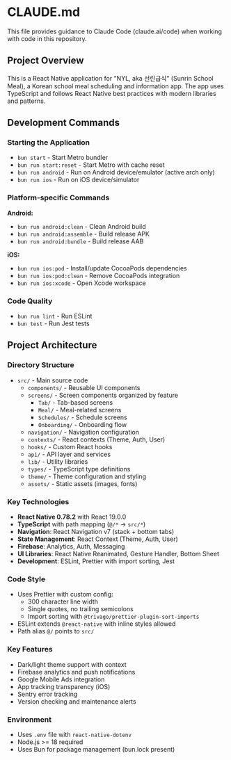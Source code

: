# CLAUDE.md

This file provides guidance to Claude Code (claude.ai/code) when working with code in this repository.

## Project Overview

This is a React Native application for "NYL, aka 선린급식" (Sunrin School Meal), a Korean school meal scheduling and information app. The app uses TypeScript and follows React Native best practices with modern libraries and patterns.

## Development Commands

### Starting the Application

- `bun start` - Start Metro bundler
- `bun run start:reset` - Start Metro with cache reset
- `bun run android` - Run on Android device/emulator (active arch only)
- `bun run ios` - Run on iOS device/simulator

### Platform-specific Commands

**Android:**

- `bun run android:clean` - Clean Android build
- `bun run android:assemble` - Build release APK
- `bun run android:bundle` - Build release AAB

**iOS:**

- `bun run ios:pod` - Install/update CocoaPods dependencies
- `bun run ios:pod:clean` - Remove CocoaPods integration
- `bun run ios:xcode` - Open Xcode workspace

### Code Quality

- `bun run lint` - Run ESLint
- `bun test` - Run Jest tests

## Project Architecture

### Directory Structure

- `src/` - Main source code
  - `components/` - Reusable UI components
  - `screens/` - Screen components organized by feature
    - `Tab/` - Tab-based screens
    - `Meal/` - Meal-related screens
    - `Schedules/` - Schedule screens
    - `Onboarding/` - Onboarding flow
  - `navigation/` - Navigation configuration
  - `contexts/` - React contexts (Theme, Auth, User)
  - `hooks/` - Custom React hooks
  - `api/` - API layer and services
  - `lib/` - Utility libraries
  - `types/` - TypeScript type definitions
  - `theme/` - Theme configuration and styling
  - `assets/` - Static assets (images, fonts)

### Key Technologies

- **React Native 0.78.2** with React 19.0.0
- **TypeScript** with path mapping (`@/*` → `src/*`)
- **Navigation**: React Navigation v7 (stack + bottom tabs)
- **State Management**: React Context (Theme, Auth, User)
- **Firebase**: Analytics, Auth, Messaging
- **UI Libraries**: React Native Reanimated, Gesture Handler, Bottom Sheet
- **Development**: ESLint, Prettier with import sorting, Jest

### Code Style

- Uses Prettier with custom config:
  - 300 character line width
  - Single quotes, no trailing semicolons
  - Import sorting with `@trivago/prettier-plugin-sort-imports`
- ESLint extends `@react-native` with inline styles allowed
- Path alias `@/` points to `src/`

### Key Features

- Dark/light theme support with context
- Firebase analytics and push notifications
- Google Mobile Ads integration
- App tracking transparency (iOS)
- Sentry error tracking
- Version checking and maintenance alerts

### Environment

- Uses `.env` file with `react-native-dotenv`
- Node.js >= 18 required
- Uses Bun for package management (bun.lock present)
